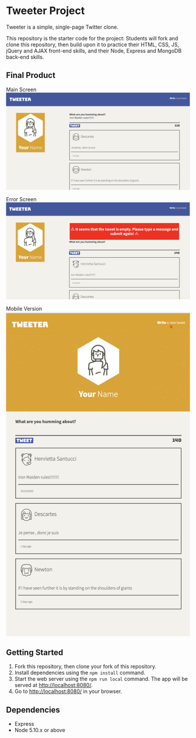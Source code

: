 # Tweeter Project

Tweeter is a simple, single-page Twitter clone.

This repository is the starter code for the project: Students will fork and clone this repository, then build upon it to practice their HTML, CSS, JS, jQuery and AJAX front-end skills, and their Node, Express and MongoDB back-end skills.

## Final Product

Main Screen
![Main Screen](https://github.com/mvocruz/tweeter/blob/master/public/images/tweet-screen.png?raw=true)

Error Screen
![Error Scree](https://github.com/mvocruz/tweeter/blob/master/public/images/error_screen.png?raw=true)

Mobile Version
![Mobile Version](https://github.com/mvocruz/tweeter/blob/master/public/images/mobile_version.png?raw=true)

## Getting Started

1. Fork this repository, then clone your fork of this repository.
2. Install dependencies using the `npm install` command.
3. Start the web server using the `npm run local` command. The app will be served at <http://localhost:8080/>.
4. Go to <http://localhost:8080/> in your browser.

## Dependencies

- Express
- Node 5.10.x or above
